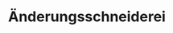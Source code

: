 ---
title: "Änderungsschneiderei"
url: /wien/aenderungsschneiderei-hernalser-hauptstrasse/
shop: Schneiderei
---